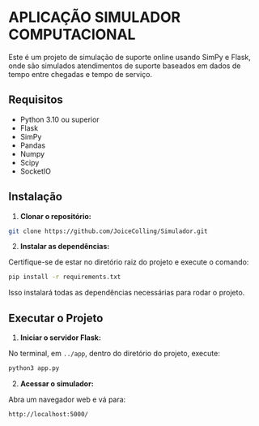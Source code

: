 # APLICAÇÃO SIMULADOR COMPUTACIONAL

Este é um projeto de simulação de suporte online usando SimPy e Flask, onde são simulados atendimentos de suporte baseados em dados de tempo entre chegadas e tempo de serviço.

## Requisitos

- Python 3.10 ou superior
- Flask
- SimPy
- Pandas
- Numpy
- Scipy
- SocketIO

## Instalação

1. **Clonar o repositório:**
```bash
git clone https://github.com/JoiceColling/Simulador.git
```

2. **Instalar as dependências:**

Certifique-se de estar no diretório raiz do projeto e execute o comando:
```bash
pip install -r requirements.txt
```

Isso instalará todas as dependências necessárias para rodar o projeto.

## Executar o Projeto

1. **Iniciar o servidor Flask:**

No terminal, em ``../app``, dentro do diretório do projeto, execute:

```bash
python3 app.py
```

2. **Acessar o simulador:**

Abra um navegador web e vá para:
```bash
http://localhost:5000/
```